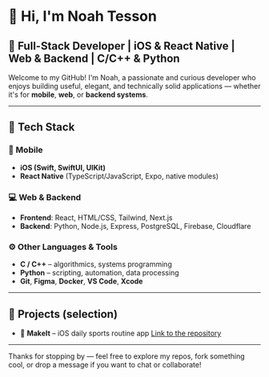 # 👋 Hi, I'm Noah Tesson

## 🚀 Full-Stack Developer | iOS & React Native | Web & Backend | C/C++ & Python

Welcome to my GitHub! I'm Noah, a passionate and curious developer who enjoys building useful, elegant, and technically solid applications — whether it's for **mobile**, **web**, or **backend systems**.

---

## 🧰 Tech Stack

### 📱 Mobile
- **iOS (Swift, SwiftUI, UIKit)**
- **React Native** (TypeScript/JavaScript, Expo, native modules)

### 💻 Web & Backend
- **Frontend**: React, HTML/CSS, Tailwind, Next.js
- **Backend**: Python, Node.js, Express, PostgreSQL, Firebase, Cloudflare

### ⚙️ Other Languages & Tools
- **C / C++** – algorithmics, systems programming
- **Python** – scripting, automation, data processing
- **Git**, **Figma**, **Docker**, **VS Code**, **Xcode**

---

## 🧪 Projects (selection)

- 📱 **MakeIt** – iOS daily sports routine app [Link to the repository](https://github.com/NoahTesson/MakeIt)
<!--
- 🎯 **Habit Tracker** – Cross-platform mobile app built with SwiftUI and Core Data  
- 🕸️ **Portfolio Website** – React-based personal site (under construction)  
- ⚙️ **CLI tools & scripts** – automation and utilities in Python and C

> You’ll find a mix of Swift, C/C++, Python, JavaScript and personal experiments here.

-->

---

<!--

## 📚 What I’m Learning / Exploring

- **SwiftData** & Combine
- **iOS Widgets / WidgetKit**
- **Microservices**
- **React Native performance optimization**
- **Rust** (just starting out!)

---

## 💬 About Me

- I enjoy solving real problems with simple, elegant solutions.
- I care about UX as much as I care about code quality.
- I love prototyping ideas, breaking things, and learning from them.

---

## 📫 Let's connect

- 💼 [LinkedIn](https://www.linkedin.com/in/your-link) *(replace with yours)*
- 🌍 Portfolio: coming soon
- ✉️ Email: your.email@example.com

---
-->
Thanks for stopping by — feel free to explore my repos, fork something cool, or drop a message if you want to chat or collaborate!

